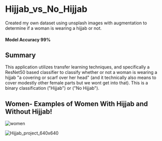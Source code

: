 # Hijjab_vs_No_Hijjab

Created my own dataset using unsplash images with augmentation to determine if a woman is wearing a hijjab or not. 
#### Model Accuracy 99% 

## Summary
This application utilizes transfer learning techniques, and specifically a ResNet50 based classifier to classify whether or not a woman is wearing a hijjab "a covering or scarf over her head" (and it technically also means to cover modestly other female parts but we wont get into that). This is a binary classification ("Hijjab") or ("No Hijjab").

## Women- Examples of Women With Hijjab and Without Hijjab!


![women](https://user-images.githubusercontent.com/49293572/155369221-2c9f7a90-6430-4bee-ad52-a7557df1e609.GIF)




![Hijjab_project_640x640](https://user-images.githubusercontent.com/49293572/155360593-bdab8555-3763-41f6-b43f-0db276e8535b.gif)


